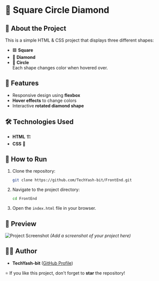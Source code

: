 # 🔷 Square Circle Diamond

## 📌 About the Project
This is a simple HTML & CSS project that displays three different shapes:  
- 🟩 **Square**  
- 🔷 **Diamond**  
- 🔴 **Circle**  
Each shape changes color when hovered over.

## 🎨 Features
- Responsive design using **flexbox**  
- **Hover effects** to change colors  
- Interactive **rotated diamond shape**  

## 🛠 Technologies Used
- **HTML** 🏗  
- **CSS** 🎨  

## 🚀 How to Run
1. Clone the repository:
   ```bash
   git clone https://github.com/TechYash-bit/FrontEnd.git
   ```
2. Navigate to the project directory:
   ```bash
   cd FrontEnd
   ```
3. Open the `index.html` file in your browser.

## 📸 Preview  
![Project Screenshot](screenshot.png) *(Add a screenshot of your project here)*  

## 👨‍💻 Author  
- **TechYash-bit** ([GitHub Profile](https://github.com/TechYash-bit))

⭐ If you like this project, don't forget to **star** the repository!  
